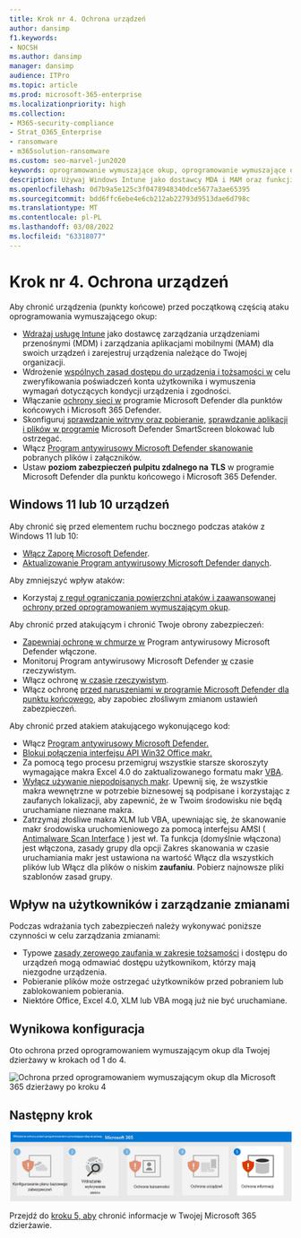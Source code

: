 ```yaml
---
title: Krok nr 4. Ochrona urządzeń
author: dansimp
f1.keywords:
- NOCSH
ms.author: dansimp
manager: dansimp
audience: ITPro
ms.topic: article
ms.prod: microsoft-365-enterprise
ms.localizationpriority: high
ms.collection:
- M365-security-compliance
- Strat_O365_Enterprise
- ransomware
- m365solution-ransomware
ms.custom: seo-marvel-jun2020
keywords: oprogramowanie wymuszające okup, oprogramowanie wymuszające okup obsługiwane przez człowieka, oprogramowanie wymuszające okup przez człowieka, humor, ataki wymuszające okup, ataki oprogramowania wymuszającego okup, szyfrowanie, kryptografia, zerowe zaufanie
description: Używaj Windows Intune jako dostawcy MDA i MAM oraz funkcji zabezpieczeń Windows 10, aby chronić zasoby usługi Microsoft 365 przed atakami oprogramowania wymuszającego okup.
ms.openlocfilehash: 0d7b9a5e125c3f0478948340dce5677a3ae65395
ms.sourcegitcommit: bdd6ffc6ebe4e6cb212ab22793d9513dae6d798c
ms.translationtype: MT
ms.contentlocale: pl-PL
ms.lasthandoff: 03/08/2022
ms.locfileid: "63318077"
---
```

# <a name="step-4-protect-devices"></a>Krok nr 4. Ochrona urządzeń

Aby chronić urządzenia (punkty końcowe) przed początkową częścią ataku oprogramowania wymuszającego okup:

- [Wdrażaj usługę Intune](/mem/intune/fundamentals/what-is-intune) jako dostawcę zarządzania urządzeniami przenośnymi (MDM) i zarządzania aplikacjami mobilnymi (MAM) dla swoich urządzeń i zarejestruj urządzenia należące do Twojej organizacji.
- Wdrożenie [wspólnych zasad dostępu do urządzenia i tożsamości w](/microsoft-365/security/office-365-security/identity-access-policies) celu zweryfikowania poświadczeń konta użytkownika i wymuszenia wymagań dotyczących kondycji urządzenia i zgodności.
- Włączanie [ochrony sieci w](/microsoft-365/security/defender-endpoint/network-protection) programie Microsoft Defender dla punktów końcowych i Microsoft 365 Defender.
- Skonfiguruj [sprawdzanie witryny oraz pobieranie,](/windows/security/threat-protection/microsoft-defender-smartscreen/microsoft-defender-smartscreen-available-settings) [sprawdzanie aplikacji i plików w programie](/windows/security/threat-protection/microsoft-defender-smartscreen/microsoft-defender-smartscreen-available-settings) Microsoft Defender SmartScreen blokować lub ostrzegać.
- Włącz [Program antywirusowy Microsoft Defender skanowanie](/microsoft-365/security/defender-endpoint/configure-advanced-scan-types-microsoft-defender-antivirus) pobranych plików i załączników.
- Ustaw **poziom zabezpieczeń pulpitu zdalnego na** **TLS** w programie Microsoft Defender dla punktu końcowego i Microsoft 365 Defender.

## <a name="windows-11-or-10-devices"></a>Windows 11 lub 10 urządzeń

Aby chronić się przed elementem ruchu bocznego podczas ataków z Windows 11 lub 10:

- [Włącz Zaporę Microsoft Defender](https://support.microsoft.com/windows/turn-microsoft-defender-firewall-on-or-off-ec0844f7-aebd-0583-67fe-601ecf5d774f).
- [Aktualizowanie Program antywirusowy Microsoft Defender danych](/microsoft-365/security/defender-endpoint/manage-updates-baselines-microsoft-defender-antivirus).

Aby zmniejszyć wpływ ataków:

- Korzystaj [z reguł ograniczania powierzchni ataków i zaawansowanej ochrony przed oprogramowaniem wymuszającym okup](/microsoft-365/security/defender-endpoint/attack-surface-reduction-rules-reference#use-advanced-protection-against-ransomware).

Aby chronić przed atakującym i chronić Twoje obrony zabezpieczeń:

- [Zapewniaj ochronę w chmurze w](/microsoft-365/security/defender-endpoint/enable-cloud-protection-microsoft-defender-antivirus) Program antywirusowy Microsoft Defender włączone.
- Monitoruj Program antywirusowy Microsoft Defender [w](/microsoft-365/security/defender-endpoint/configure-real-time-protection-microsoft-defender-antivirus) czasie rzeczywistym.
- Włącz ochronę [w czasie rzeczywistym](/microsoft-365/security/defender-endpoint/configure-real-time-protection-microsoft-defender-antivirus).
- Włącz ochronę [przed naruszeniami w programie Microsoft Defender dla punktu końcowego,](/microsoft-365/security/defender-endpoint/prevent-changes-to-security-settings-with-tamper-protection) aby zapobiec złośliwym zmianom ustawień zabezpieczeń.

Aby chronić przed atakiem atakującego wykonującego kod:

- Włącz [Program antywirusowy Microsoft Defender.](/mem/intune/user-help/turn-on-defender-windows)
- [Blokuj połączenia interfejsu API Win32 Office makr.](/microsoft-365/security/defender-endpoint/attack-surface-reduction-rules#block-win32-api-calls-from-office-macros)
- Za pomocą tego procesu przemigruj wszystkie starsze skoroszyty wymagające makra Excel 4.0 do zaktualizowanego formatu makr [VBA](https://www.microsoft.com/microsoft-365/blog/2010/02/16/migrating-excel-4-macros-to-vba/).
- [Wyłącz używanie niepodpisanych makr](https://support.microsoft.com/topic/enable-or-disable-macros-in-office-files-12b036fd-d140-4e74-b45e-16fed1a7e5c6). Upewnij się, że wszystkie makra wewnętrzne w potrzebie biznesowej są [](/deployoffice/security/designate-trusted-locations-for-files-in-office) podpisane i korzystając z zaufanych lokalizacji, aby zapewnić, że w Twoim środowisku nie będą uruchamiane nieznane makra.
- Zatrzymaj złośliwe makra XLM lub VBA, upewniając się, że skanowanie makr środowiska uruchomieniowego za pomocą interfejsu AMSI ( [Antimalware Scan Interface](https://www.microsoft.com/security/blog/2021/03/03/xlm-amsi-new-runtime-defense-against-excel-4-0-macro-malware/) ) jest wł. Ta funkcja (domyślnie włączona) jest włączona, zasady grupy dla opcji Zakres skanowania w  czasie uruchamiania makr jest ustawiona na wartość  Włącz dla wszystkich plików lub Włącz dla plików o niskim **zaufaniu**. Pobierz najnowsze pliki szablonów zasad grupy.

## <a name="impact-on-users-and-change-management"></a>Wpływ na użytkowników i zarządzanie zmianami

Podczas wdrażania tych zabezpieczeń należy wykonywać poniższe czynności w celu zarządzania zmianami:

- Typowe [zasady zerowego zaufania w zakresie tożsamości](/microsoft-365/security/office-365-security/identity-access-policies) i dostępu do urządzeń mogą odmawiać dostępu użytkownikom, którzy mają niezgodne urządzenia.
- Pobieranie plików może ostrzegać użytkowników przed pobraniem lub zablokowaniem pobierania.
- Niektóre Office, Excel 4.0, XLM lub VBA mogą już nie być uruchamiane.

## <a name="resulting-configuration"></a>Wynikowa konfiguracja

Oto ochrona przed oprogramowaniem wymuszającym okup dla Twojej dzierżawy w krokach od 1 do 4.

![Ochrona przed oprogramowaniem wymuszającym okup dla Microsoft 365 dzierżawy po kroku 4](../media/ransomware-protection-microsoft-365/ransomware-protection-microsoft-365-architecture-step4.png)

## <a name="next-step"></a>Następny krok

[![Krok 5. ochrony przed oprogramowaniem wymuszającym okup przy użyciu oprogramowania Microsoft 365](../media/ransomware-protection-microsoft-365/ransomware-protection-microsoft-365-step5.png)](ransomware-protection-microsoft-365-information.md)

Przejdź do [kroku 5, aby](ransomware-protection-microsoft-365-information.md) chronić informacje w Twojej Microsoft 365 dzierżawie. 
